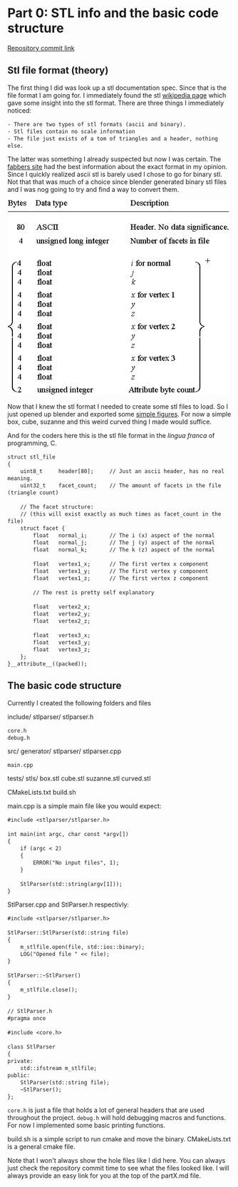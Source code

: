 # Part 0: STL info and the basic code structure

[Repository commit link](github.com/RobbeDGreef/aswj/tree/cf6362eed1c22061048955b0ebaa040356fddfe4)

## Stl file format (theory)
The first thing I did was look up a stl documentation spec. Since that is the file format I am going
for. I immediately found the stl [wikipedia page](https://en.wikipedia.org/wiki/STL_(file_format)) which gave some insight into the stl format.
There are three things I immediately noticed:

    - There are two types of stl formats (ascii and binary).
    - Stl files contain no scale information
    - The file just exists of a tom of triangles and a header, nothing else.

The latter was something I already suspected but now I was certain. The [fabbers site](http://www.fabbers.com/tech/STL_Format)
had the best information about the exact format in my opinion. Since I quickly realized ascii
stl is barely used I chose to go for binary stl. Not that that was much of a choice since
blender generated binary stl files and I was nog going to try and find a way to convert them.

<img src="images/stl_format.png"/>

Now that I knew the stl format I needed to create some stl files to load. So I just opened up blender
and exported some [simple figures](/tests/stls). For now a simple box, cube, suzanne and this weird
curved thing I made
would suffice.

And for the coders here this is the stl file format in the *lingua franca* of programming, C.

    struct stl_file
    {
        uint8_t     header[80];     // Just an ascii header, has no real meaning.
        uint32_t    facet_count;    // The amount of facets in the file (triangle count)

        // The facet structure:
        // (this will exist exactly as much times as facet_count in the file)
        struct facet {
            float   normal_i;       // The i (x) aspect of the normal
            float   normal_j;       // The j (y) aspect of the normal
            float   normal_k;       // The k (z) aspect of the normal

            float   vertex1_x;      // The first vertex x component
            float   vertex1_y;      // The first vertex y component
            float   vertex1_z;      // The first vertex z component

            // The rest is pretty self explanatory

            float   vertex2_x;
            float   vertex2_y;
            float   vertex2_z;

            float   vertex3_x;
            float   vertex3_y;
            float   vertex3_z;      
        }; 
    }__attribute__((packed));

## The basic code structure
Currently I created the following folders and files

include/
    stlparser/
        stlparser.h
    
    core.h
    debug.h
src/
    generator/
    stlparser/
        stlparser.cpp
    
    main.cpp
tests/
    stls/
        box.stl
        cube.stl
        suzanne.stl
        curved.stl
        
CMakeLists.txt
build.sh

main.cpp is a simple main file like you would expect:

    #include <stlparser/stlparser.h>

    int main(int argc, char const *argv[])
    {
        if (argc < 2)
        {
            ERROR("No input files", 1);
        }
    
        StlParser(std::string(argv[1]));
    }

StlParser.cpp and StlParser.h respectivly:

    #include <stlparser/stlparser.h>

    StlParser::StlParser(std::string file)
    {
        m_stlfile.open(file, std::ios::binary);
        LOG("Opened file " << file);
    }

    StlParser::~StlParser()
    {
        m_stlfile.close();
    }

    // StlParser.h
    #pragma once

    #include <core.h>

    class StlParser
    {
    private:
        std::ifstream m_stlfile;
    public:
        StlParser(std::string file);
        ~StlParser();
    };

`core.h` is just a file that holds a lot of general headers that are used throughout the project.
`debug.h` will hold debugging macros and functions. For now I implemented some basic printing
functions.

build.sh is a simple script to run cmake and move the binary.
CMakeLists.txt is a general cmake file.

Note that I won't always show the hole files like I did here. You can always just
check the repository commit time to see what the files looked like. I will always provide an easy
link for you at the top of the partX.md file.